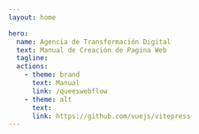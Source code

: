 ```yaml
---
layout: home

hero:
  name: Agencia de Transformación Digital
  text: Manual de Creación de Pagina Web
  tagline: 
  actions:
    - theme: brand
      text: Manual
      link: /queeswebflow
    - theme: alt
      text: 
      link: https://github.com/vuejs/vitepress
---
```

